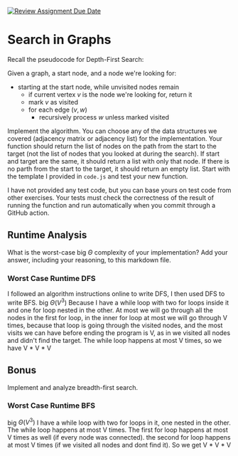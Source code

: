[![Review Assignment Due Date](https://classroom.github.com/assets/deadline-readme-button-24ddc0f5d75046c5622901739e7c5dd533143b0c8e959d652212380cedb1ea36.svg)](https://classroom.github.com/a/M24O3lId)
# Search in Graphs

Recall the pseudocode for Depth-First Search:

Given a graph, a start node, and a node we're looking for:
- starting at the start node, while unvisited nodes remain
    - if current vertex $v$ is the node we're looking for, return it
    - mark $v$ as visited
    - for each edge $(v,w)$
        - recursively process $w$ unless marked visited

Implement the algorithm. You can choose any of the data structures we covered
(adjacency matrix or adjacency list) for the implementation. Your function
should return the list of nodes on the path from the start to the target (not
the list of nodes that you looked at during the search). If start and target are
the same, it should return a list with only that node. If there is no parth from
the start to the target, it should return an empty list. Start with the template
I provided in `code.js` and test your new function.

I have not provided any test code, but you can base yours on test code from
other exercises. Your tests must check the correctness of the result of running
the function and run automatically when you commit through a GitHub action.

## Runtime Analysis

What is the worst-case big $\Theta$ complexity of your implementation? Add your
answer, including your reasoning, to this markdown file.

### Worst Case Runtime DFS 
I followed an algorithm instructions online to write DFS, I then used DFS to write BFS. 
big $\Theta(V^3)$ Because I have a while loop with two for loops inside it and one for loop nested in the other. At most we will go through all the nodes in the first for loop, in the inner for loop at most we will go through V times, because that loop is going through the visited nodes, and the most visits we can have before ending the program is V, as in we visited all nodes and didn't find the target. The while loop happens at most V times, so we have V * V * V

## Bonus

Implement and analyze breadth-first search.

### Worst Case Runtime BFS
big $\Theta(V^3)$
I have a while loop with two for loops in it, one nested in the other. The while loop happens at most V times. The first for loop happens at most V times as well (if every node was connected). the second for loop happens at most V times (if we visited all nodes and dont find it). So we get V * V * V
